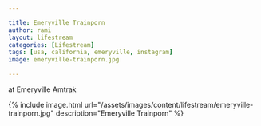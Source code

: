 ```yaml
---

title: Emeryville Trainporn
author: rami
layout: lifestream 
categories: [Lifestream]
tags: [usa, california, emeryville, instagram]
image: emeryville-trainporn.jpg

---
```


 at Emeryville Amtrak

{% include image.html url="/assets/images/content/lifestream/emeryville-trainporn.jpg" description="Emeryville Trainporn" %}
